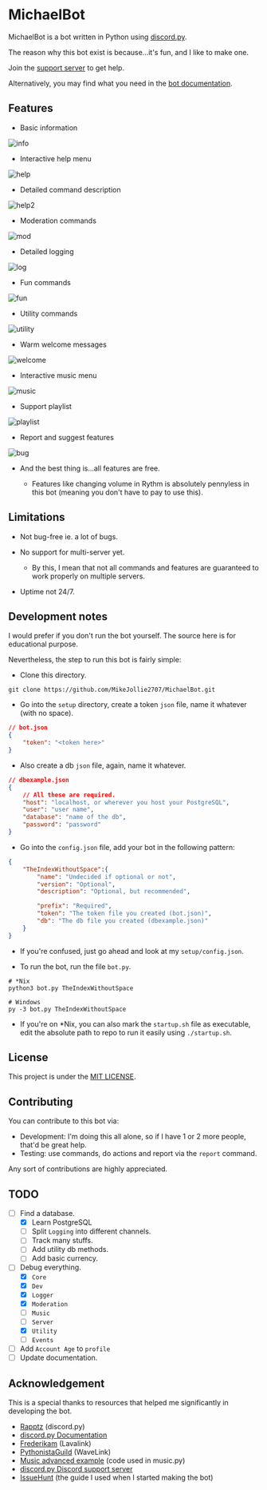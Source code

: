 # MichaelBot

MichaelBot is a bot written in Python using [discord.py](https://github.com/Rapptz/discord.py).

The reason why this bot exist is because...it's fun, and I like to make one.

Join the [support server](https://discord.gg/jeMeyNw) to get help.

Alternatively, you may find what you need in the [bot documentation](https://mikejollie2707.github.io/MichaelBot/).

## Features

- Basic information

![info](./img/info.png)

- Interactive help menu

![help](./img/help.png)

- Detailed command description

![help2](./img/help2.png)

- Moderation commands

![mod](./img/kick.png)

- Detailed logging

![log](./img/log.png)

- Fun commands

![fun](./img/fun.png)

- Utility commands

![utility](./img/utility.png)

- Warm welcome messages

![welcome](./img/welcome.png)

- Interactive music menu

![music](./img/music.png)

- Support playlist

![playlist](./img/playlist.png)

- Report and suggest features

![bug](./img/bug.png)

- And the best thing is...all features are free.

  - Features like changing volume in Rythm is absolutely pennyless in this bot (meaning you don't have to pay to use this).

## Limitations

- Not bug-free ie. a lot of bugs.
- No support for multi-server yet.

  - By this, I mean that not all commands and features are guaranteed to work properly on multiple servers.

- Uptime not 24/7.

## Development notes

I would prefer if you don't run the bot yourself. The source here is for educational purpose.

Nevertheless, the step to run this bot is fairly simple:

- Clone this directory.

``` git
git clone https://github.com/MikeJollie2707/MichaelBot.git
```

- Go into the `setup` directory, create a token `json` file, name it whatever (with no space).

``` json
// bot.json
{
    "token": "<token here>"
}
```

- Also create a db `json` file, again, name it whatever.

```json
// dbexample.json
{
    // All these are required.
    "host": "localhost, or wherever you host your PostgreSQL",
    "user": "user name",
    "database": "name of the db",
    "password": "password"
}
```

- Go into the `config.json` file, add your bot in the following pattern:

``` json
{
    "TheIndexWithoutSpace":{
        "name": "Undecided if optional or not",
        "version": "Optional",
        "description": "Optional, but recommended",

        "prefix": "Required",
        "token": "The token file you created (bot.json)",
        "db": "The db file you created (dbexample.json)"
    }
}
```

- If you're confused, just go ahead and look at my `setup/config.json`.

- To run the bot, run the file `bot.py`.

``` terminal
# *Nix
python3 bot.py TheIndexWithoutSpace

# Windows
py -3 bot.py TheIndexWithoutSpace
```

  - If you're on *Nix, you can also mark the `startup.sh` file as executable, edit the absolute path to repo to run it easily using `./startup.sh`.

## License

This project is under the [MIT LICENSE](LICENSE).

## Contributing

You can contribute to this bot via:

- Development: I'm doing this all alone, so if I have 1 or 2 more people, that'd be great help.
- Testing: use commands, do actions and report via the `report` command.

Any sort of contributions are highly appreciated.

## TODO

- [ ] Find a database.
  - [x] Learn PostgreSQL
  - [ ] Split `Logging` into different channels.
  - [ ] Track many stuffs.
  - [ ] Add utility db methods.
  - [ ] Add basic currency.
- [ ] Debug everything.
  - [x] `Core`
  - [x] `Dev`
  - [x] `Logger`
  - [x] `Moderation`
  - [ ] `Music`
  - [ ] `Server`
  - [x] `Utility`
  - [ ] `Events`
- [ ] Add `Account Age` to `profile`
- [ ] Update documentation.

## Acknowledgement

This is a special thanks to resources that helped me significantly in developing the bot.

- [Rapptz](https://github.com/Rapptz) (discord.py)
- [discord.py Documentation](https://discordpy.readthedocs.io/en/latest/api.html)
- [Frederikam](https://github.com/Frederikam) (Lavalink)
- [PythonistaGuild](https://github.com/PythonistaGuild) (WaveLink)
- [Music advanced example](https://github.com/PythonistaGuild/Wavelink/blob/master/examples/advanced/advanced.py) (code used in music.py)
- [discord.py Discord support server](https://discord.gg/r3sSKJJ)
- [IssueHunt](https://issuehunt.io/blog/How-to-write-a-Discord-bot-in-Python-5bb1f0e3c556c5005573c508) (the guide I used when I started making the bot)
